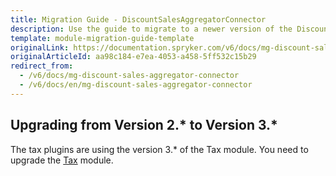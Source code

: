 ```yaml
---
title: Migration Guide - DiscountSalesAggregatorConnector
description: Use the guide to migrate to a newer version of the DiscountSalesAggregatorConnector module.
template: module-migration-guide-template
originalLink: https://documentation.spryker.com/v6/docs/mg-discount-sales-aggregator-connector
originalArticleId: aa98c184-e7ea-4053-a458-5ff532c15b29
redirect_from:
  - /v6/docs/mg-discount-sales-aggregator-connector
  - /v6/docs/en/mg-discount-sales-aggregator-connector
---
```


## Upgrading from Version 2.* to Version 3.*
The tax plugins are using the version 3.* of the Tax module. You need to upgrade the [Tax](/docs/scos/dev/module-migration-guides/{{page.version}}/migration-guide-tax.html) module.
